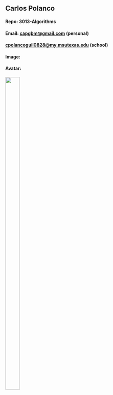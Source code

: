 ## Carlos Polanco
#### Repo: 3013-Algorithms
#### Email: capgbm@gmail.com (personal) 
#### cpolancoguil0828@my.msutexas.edu (school)
#### Image:

#### Avatar:
<img src="https://github.com/polanco04/3013-Algorithms/assets/156978928/6ccb99bd-d820-44aa-be2d-57b026c0a96f" width="30%" height= "50%">
